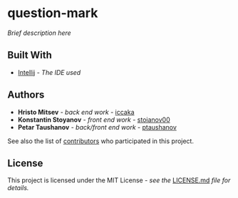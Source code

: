 # question-mark

*Brief description here*

## Built With

* [Intellij](https://www.jetbrains.com/idea/) - *The IDE used*

## Authors

* **Hristo Mitsev** - *back end work* - [iccaka](https://github.com/iccaka)
* **Konstantin Stoyanov** - *front end work* - [stoianov00](https://github.com/stoianov00)
* **Petar Taushanov** - *back/front end work* - [ptaushanov](https://github.com/ptaushanov)

See also the list of [contributors](https://github.com/iccaka/question-mark/graphs/contributors) who participated in this project.

## License

This project is licensed under the MIT License - *see the* [LICENSE.md](https://github.com/iccaka/question-mark/blob/master/LICENSE.md) *file for details.*
